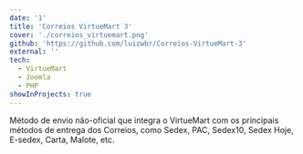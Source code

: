 ```yaml
---
date: '1'
title: 'Correios VirtueMart 3'
cover: './correios_virtuemart.png'
github: 'https://github.com/luizwbr/Correios-VirtueMart-3'
external: ''
tech:
  - VirtueMart
  - Joomla
  - PHP
showInProjects: true
---
```


Método de envio não-oficial que integra o VirtueMart com os principais métodos de entrega dos Correios, como Sedex, PAC, Sedex10, Sedex Hoje, E-sedex, Carta, Malote, etc.
